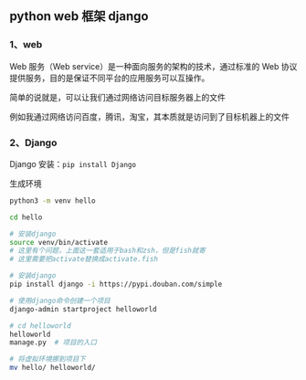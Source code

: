 ## python web 框架 django

### 1、web

Web 服务（Web service）是一种面向服务的架构的技术，通过标准的 Web 协议提供服务，目的是保证不同平台的应用服务可以互操作。

简单的说就是，可以让我们通过网络访问目标服务器上的文件

例如我通过网络访问百度，腾讯，淘宝，其本质就是访问到了目标机器上的文件

### 2、Django

Django 安装：`pip install Django`

生成环境

```bash
python3 -m venv hello

cd hello

# 安装django
source venv/bin/activate
# 这里有个问题，上面这一套适用于bash和zsh，但是fish就寄
# 这里需要把activate替换成activate.fish

# 安装django
pip install django -i https://pypi.douban.com/simple

# 使用django命令创建一个项目
django-admin startproject helloworld

# cd helloworld
helloworld
manage.py  # 项目的入口

# 将虚拟环境挪到项目下
mv hello/ helloworld/
```
